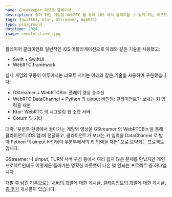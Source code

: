 ```yaml
---
name: CoreKeeper 리모트 플레이어
description: 즐겨 하던 게임을 WebRTC 를 통해 iOS 에서 플레이할 수 있게 하는 리모트 플레이어를 개발했습니다.
tags: [SwiftUI, Ktor, GStreamer, WebRTC]
type: playground
datetime: 2024
image: remote-client.jpg
---
```


플레이어 클라이언트 일반적인 iOS 어플리케이션으로 아래와 같은 기술을 사용했고:
- Swift + SwiftUI
- WebRTC.framework

실제 게임의 구동이 이루어지는 리모트 서버는 아래와 같은 기술을 사용하여 구현했습니다:
- GStreamer + WebRTCBin: 플레이 영상 송수신
- WebRTC DataChannel + Python 의 uinput 바인딩: 클라이언트가 보내는 키 입력을 재현 
- Ktor: WebRTC 의 시그널링 웹 소켓 서버
- Coturn 및 기타

대략, '우분투 환경에서 돌아가는 게임의 영상을 GStreamer 의 WebRTCBin 을 통해 클라이언트(iOS 앱)에 전달하고, 
클라이언트가 보내는 키 입력을 DataChannel 로 받아 Python 의 uinput 바인딩이 우분투에서의 키 입력을 재현' 으로 요약되는 프로젝트입니다.

GStreamer 나 uinput, TURN 서버 구성 등에서 여러 쉽지 않은 문제를 만났지만 
개인 프로젝트인데도 어떻게든 돌아가는 명확한 아웃풋이 나온 몇 안되는 프로젝트 중 하나입니다.

개발 후 남긴 기록으로는 [서버의 개발](/posts/retrieve/2024-07-24-corekeeper-remote-server)에 대한 게시글, 
[클라이언트의 개발](/posts/retrieve/2024-07-24-corekeeper-remote-client)에 대한 게시글, 
[총 후기](/posts/retrieve/2024-07-25-corekeeper-remote) 게시글이 있습니다.
